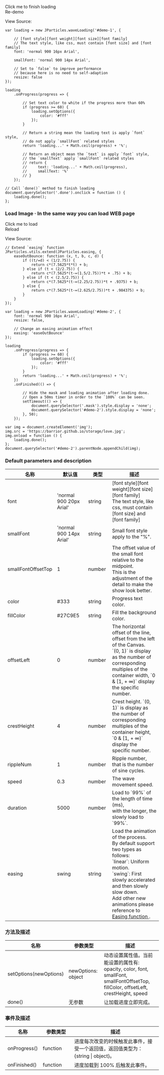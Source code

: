 <div class="instance-1">
    <div class="demo"></div>
	<div class="ctrl">
		<div class="btn btn-default done">Click me to finish loading</div>
		<div class="btn btn-default reload">Re-demo</div>
	</div>
</div>

View Source:

	var loading = new JParticles.waveLoading('#demo-1', {

	    // [font style][font weight][font size][font family]
	    // The text style, like css, must contain [font size] and [font family]
	    font: 'normal 900 16px Arial',

		smallFont: 'normal 900 14px Arial',

		// Set to `false` to improve performance 
		// because here is no need to self-adaption
        resize: false
	});
	
	loading
	    .onProgress(progress => {
	
			// Set text color to white if the progress more than 60%
	        if (progress >= 60) {
	            loading.setOptions({
	                color: '#fff'
	            });
	        }

			// Return a string mean the loading text is apply `font` style,
			// do not apply `smallFont` related styles
	        return 'loading...' + Math.ceil(progress) + '%';

			// Return an object mean the `text` is apply `font` style,
			// the `smallText` apply `smallFont` related styles
            // return {
            //     text: 'loading...' + Math.ceil(progress),
            //     smallText: '%'
            // }
	    });

	// Call `done()` method to finish loading
	document.querySelector('.done').onclick = function () {
        loading.done();
    };
	
### Load Image · In the same way you can load WEB page

<div class="instance-2">
	<div class="container">
		<div class="frame text-center-vertical"></div>
	</div>
    <div class="mask"></div>
	<div class="demo">Click me to load</div>
	<div class="ctrl">
		<div class="btn btn-default reload">Reload</div>
	</div>
</div>

View Source:

	// Extend `easing` function
	JParticles.utils.extend(JParticles.easing, {
        easeOutBounce: function (x, t, b, c, d) {
            if ((t/=d) < (1/2.75)) {
                return c*(7.5625*t*t) + b;
            } else if (t < (2/2.75)) {
                return c*(7.5625*(t-=(1.5/2.75))*t + .75) + b;
            } else if (t < (2.5/2.75)) {
                return c*(7.5625*(t-=(2.25/2.75))*t + .9375) + b;
            } else {
                return c*(7.5625*(t-=(2.625/2.75))*t + .984375) + b;
            }
        }
    });

	var loading = new JParticles.waveLoading('#demo-2', {
	    font: 'normal 900 16px Arial',
        resize: false,

		// Change an easing animation effect
        easing: 'easeOutBounce'
	});
	
	loading
	    .onProgress(progress => {
	        if (progress >= 60) {
	            loading.setOptions({
	                color: '#fff'
	            });
	        }
	        return 'loading...' + Math.ceil(progress) + '%';
	    })
	    .onFinished(() => {

			// Hide the mask and loading animation after loading done.
			// Open a 50ms timer in order to the `100%` can be seen.
			setTimeout(() => {
                document.querySelector('.mask').style.display = 'none';
				document.querySelector('#demo-2').style.display = 'none';
            }, 50);
	    });

	var img = document.createElement('img');
	img.src = 'https://barrior.github.io/storage/love.jpg';
	img.onload = function () {
		loading.done();
	};
	document.querySelector('#demo-2').parentNode.appendChild(img);

### Default parameters and description

<table class="table table-bordered-inner table-striped">
    <thead>
	    <tr>
	        <th width="100">名称</th>
	        <th width="200">默认值</th>
	        <th width="100">类型</th>
	        <th width="450">描述</th>
	    </tr>
    </thead>
    <tbody>
	    <tr>
	        <td>font</td>
	        <td>'normal 900 20px Arial'</td>
	        <td>string</td>
	        <td>
				[font style][font weight][font size][font family] <br>
        		The text style, like css, must contain [font size] and [font family]
			</td>
	    </tr>
	    <tr>
	        <td>smallFont</td>
	        <td>'normal 900 14px Arial'</td>
	        <td>string</td>
	        <td>Small font style apply to the "%".</td>
	    </tr>
	    <tr>
	        <td>smallFontOffsetTop</td>
	        <td>1</td>
	        <td>number</td>
	        <td>
				The offset value of the small font relative to the midpoint.<br>
        		This is the adjustment of the detail to make the show look better.
			</td>
	    </tr>
	    <tr>
	        <td>color</td>
	        <td>#333</td>
	        <td>string</td>
	        <td>Progress text color.</td>
	    </tr>
	    <tr>
	        <td>fillColor</td>
	        <td>#27C9E5</td>
	        <td>string</td>
	        <td>Fill the background color.</td>
	    </tr>
	    <tr>
	        <td>offsetLeft</td>
	        <td>0</td>
	        <td>number</td>
	        <td>
				The horizontal offset of the line, offset from the left of the Canvas.<br>
				`(0, 1)` is display as the number of corresponding multiples of the container width, `0 & [1, + ∞)` display the specific number.
			</td>
	    </tr>
	    <tr>
	        <td>crestHeight</td>
	        <td>4</td>
	        <td>number</td>
	        <td>
				Crest height. `(0, 1)` is display as the number of corresponding multiples of the container height, `0 & [1, + ∞)` display the specific number.
			</td>
	    </tr>
	    <tr>
	        <td>rippleNum</td>
	        <td>1</td>
	        <td>number</td>
	        <td>Ripple number, that is the number of sine cycles.</td>
	    </tr>
	    <tr>
	        <td>speed</td>
	        <td>0.3</td>
	        <td>number</td>
	        <td>The wave movement speed.</td>
	    </tr>
	    <tr>
	        <td>duration</td>
	        <td>5000</td>
	        <td>number</td>
	        <td>
				Load to `99%` of the length of time (ms), <br>
				with the longer, the slowly load to `99%`.
			</td>
	    </tr>
	    <tr>
	        <td>easing</td>
	        <td>swing</td>
	        <td>string</td>
	        <td>
				Load the animation of the process.<br>
				By default support two types as follows:<br>
				`linear`: Uniform motion.<br>
				`swing`: First slowly accelerated and then slowly slow down.<br>
				Add other new animations please reference to 
				<a class="dotted-line" href="#/examples/quick_start#easing" target="_blank">
					Easing function
				</a>.
			</td>
	    </tr>
    </tbody>
</table>

### 方法及描述

<table class="table table-bordered-inner table-striped">
    <thead>
	    <tr>
	        <th width="100">名称</th>
	        <th width="160">参数类型</th>
	        <th width="450">描述</th>
	    </tr>
    </thead>
    <tbody>
	    <tr>
	        <td>setOptions(newOptions)</td>
	        <td>newOptions: object</td>
	        <td>
				动态设置属性值。当前能设置的属性有: <br>
				opacity, color, font, smallFont, smallFontOffsetTop,
				fillColor, offsetLeft, crestHeight, speed
			</td>
	    </tr>
	    <tr>
	        <td>done()</td>
	        <td>无参数</td>
	        <td>让加载进度立即完成。</td>
	    </tr>
    </tbody>
</table>

### 事件及描述

<table class="table table-bordered-inner table-striped">
    <thead>
	    <tr>
	        <th width="100">名称</th>
	        <th width="110">参数类型</th>
	        <th width="450">描述</th>
	    </tr>
    </thead>
    <tbody>
	    <tr>
	        <td>onProgress()</td>
	        <td>function</td>
	        <td>
				进度每次改变的时候触发此事件，接受一个返回值，返回值类型为：{string | object}。
			</td>
	    </tr>
	    <tr>
	        <td>onFinished()</td>
	        <td>function</td>
	        <td>进度加载到 100% 后触发此事件。</td>
	    </tr>
    </tbody>
</table>